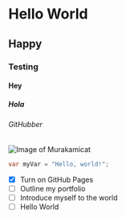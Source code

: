 # Hello World
## Happy
### Testing
#### Hey
##### Hola
###### GitHubber

![Image of Murakamicat](https://octodex.github.com/images/murakamicat.png)

``` java
var myVar = "Hello, world!";
```

- [x] Turn on GitHub Pages
- [ ] Outline my portfolio
- [ ] Introduce myself to the world
- [ ] Hello World
